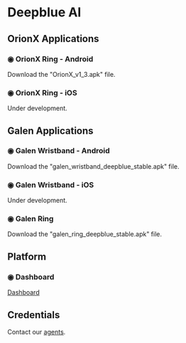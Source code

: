 # Deepblue AI

## OrionX Applications

### ◉ OrionX Ring - Android
Download the "OrionX_v1_3.apk" file.

### ◉ OrionX Ring - iOS

Under development.

## Galen Applications

### ◉ Galen Wristband - Android
Download the "galen_wristband_deepblue_stable.apk" file.

### ◉ Galen Wristband - iOS

Under development.

### ◉ Galen Ring
Download the "galen_ring_deepblue_stable.apk" file.

## Platform

### ◉ Dashboard 
[Dashboard]()

## Credentials
Contact our [agents](https://deepblueai.co/#contact).
